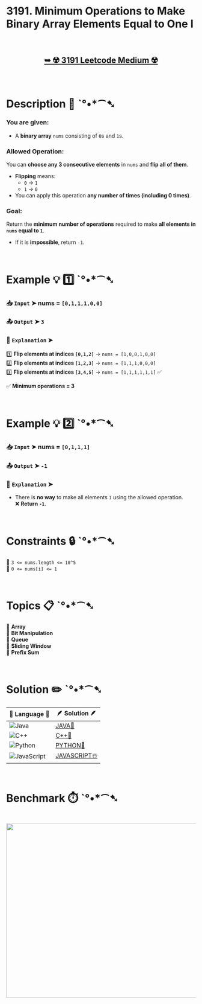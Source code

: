 # 3191. Minimum Operations to Make Binary Array Elements Equal to One I

</br>

<h2 align="center"> 

<a href="https://leetcode.com/problems/minimum-operations-to-make-binary-array-elements-equal-to-one-i/description/?envType=daily-question&envId=2025-03-19"><strong>➥ ☢️ 3191 Leetcode Medium ☢️ </strong></a>
</h2>

</br>

# Description 📜 ˋ°•*⁀➷  

### You are given:  
- A **binary array** `nums` consisting of `0`s and `1`s.  

### **Allowed Operation**:  
You can **choose any 3 consecutive elements** in `nums` and **flip all of them**.  
- **Flipping** means:  
  - `0` → `1`  
  - `1` → `0`  
- You can apply this operation **any number of times (including 0 times)**.  

### **Goal**:  
Return the **minimum number of operations** required to make **all elements in `nums` equal to `1`**.  
- If it is **impossible**, return `-1`.  

</br>  

# Example 💡 1️⃣ ˋ°•*⁀➷  

  ### 📥 `Input` ➤ nums = `[0,1,1,1,0,0]`  

  ### 📤 `Output` ➤ `3`  

  ### 🔦 `Explanation` ➤  

1️⃣ **Flip elements at indices `[0,1,2]`** → `nums = [1,0,0,1,0,0]`  
2️⃣ **Flip elements at indices `[1,2,3]`** → `nums = [1,1,1,0,0,0]`  
3️⃣ **Flip elements at indices `[3,4,5]`** → `nums = [1,1,1,1,1,1]` ✅  

✅ **Minimum operations = 3**  

</br>  

# Example 💡 2️⃣ ˋ°•*⁀➷  

  ### 📥 `Input` ➤ nums = `[0,1,1,1]`  

  ### 📤 `Output` ➤ `-1`  

  ### 🔦 `Explanation` ➤  

- There is **no way** to make all elements `1` using the allowed operation.  
❌ **Return `-1`**.  

</br>  

# Constraints 🔒 ˋ°•*⁀➷  

🔹 `3 <= nums.length <= 10^5` </br>
🔹 `0 <= nums[i] <= 1` </br>

</br>  

# Topics 📋 ˋ°•*⁀➷  

🔸 **Array**  </br>
🔸 **Bit Manipulation**  </br>
🔸 **Queue**  </br>
🔸 **Sliding Window**  </br>
🔸 **Prefix Sum**  </br>

</br>

# Solution ✏️ ˋ°•*⁀➷

| 📒 Language 📒  | 🪶 Solution 🪶 |
| ------------- | ------------- |
|  ![Java](https://img.shields.io/badge/java-%23ED8B00.svg?style=for-the-badge&logo=openjdk&logoColor=white)  | [JAVA🍁]() |
|  ![C++](https://img.shields.io/badge/c++-%2300599C.svg?style=for-the-badge&logo=c%2B%2B&logoColor=white)  | [C++🎲](https://github.com/Prakhar-002/LEETCODE/blob/main/%F0%9F%8D%84%20Daily%20Challenge%202025%20%F0%9F%8D%B3/%F0%9F%94%AC%20Examine%20Thoroughly%20%F0%9F%A7%AC/03%20Mar%20%F0%9F%8C%BC/19%20-%2003%20-%202025%20---%203191.%20Minimum%20Operations%20to%20Make%20Binary%20Array%20Elements%20Equal%20to%20One%20I%20%E2%98%83%EF%B8%8F%20%F0%9F%8D%81%20%F0%9F%8D%B0%20%F0%9F%8E%B2/%F0%9F%8E%B2CPP%20-%203191.%20Minimum%20Operations%20to%20Make%20Bina.cpp)  |
|  ![Python](https://img.shields.io/badge/python-3670A0?style=for-the-badge&logo=python&logoColor=ffdd54)    | [PYTHON🍰](https://github.com/Prakhar-002/LEETCODE/blob/main/%F0%9F%8D%84%20Daily%20Challenge%202025%20%F0%9F%8D%B3/%F0%9F%94%AC%20Examine%20Thoroughly%20%F0%9F%A7%AC/03%20Mar%20%F0%9F%8C%BC/19%20-%2003%20-%202025%20---%203191.%20Minimum%20Operations%20to%20Make%20Binary%20Array%20Elements%20Equal%20to%20One%20I%20%E2%98%83%EF%B8%8F%20%F0%9F%8D%81%20%F0%9F%8D%B0%20%F0%9F%8E%B2/%F0%9F%8D%B0PYTHON%20-%203191.%20Minimum%20Operations%20to%20Make%20Bi.py) |
| ![JavaScript](https://img.shields.io/badge/javascript-%23323330.svg?style=for-the-badge&logo=javascript&logoColor=%23F7DF1E)   | [JAVASCRIPT☃️](https://github.com/Prakhar-002/LEETCODE/blob/main/%F0%9F%8D%84%20Daily%20Challenge%202025%20%F0%9F%8D%B3/%F0%9F%94%AC%20Examine%20Thoroughly%20%F0%9F%A7%AC/03%20Mar%20%F0%9F%8C%BC/19%20-%2003%20-%202025%20---%203191.%20Minimum%20Operations%20to%20Make%20Binary%20Array%20Elements%20Equal%20to%20One%20I%20%E2%98%83%EF%B8%8F%20%F0%9F%8D%81%20%F0%9F%8D%B0%20%F0%9F%8E%B2/%E2%98%83%EF%B8%8FJAVASCRIPT%20-%203191.%20Minimum%20Operations%20to%20Mak.js) |

</br>

# Benchmark ⏱️ ˋ°•*⁀➷

<h1  align="center" >

<img src ="" width = "700px" height="462px" />

</h1>
